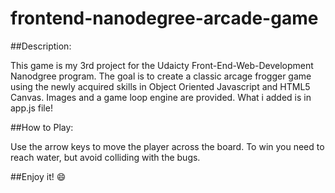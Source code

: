 frontend-nanodegree-arcade-game
===============================

##Description:

This game is my 3rd project for the Udaicty Front-End-Web-Development Nanodgree program.  The goal is to create a classic arcage frogger game using the newly acquired skills in Object Oriented Javascript and HTML5 Canvas.  Images and a game loop engine are provided.  What i added is in app.js file!

##How to Play:

Use the arrow keys to move the player across the board. To win you need to reach water, but avoid colliding with the bugs.

##Enjoy it!  :smile:
